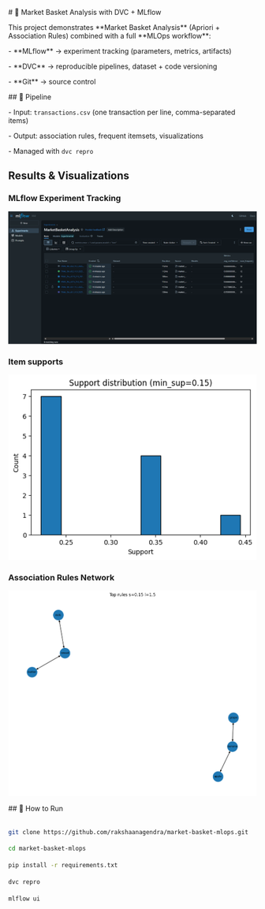 \# 🛒 Market Basket Analysis with DVC + MLflow



This project demonstrates \*\*Market Basket Analysis\*\* (Apriori + Association Rules) combined with a full \*\*MLOps workflow\*\*:



\- \*\*MLflow\*\* → experiment tracking (parameters, metrics, artifacts)

\- \*\*DVC\*\* → reproducible pipelines, dataset + code versioning

\- \*\*Git\*\* → source control



\## 🚀 Pipeline

\- Input: `transactions.csv` (one transaction per line, comma-separated items)

\- Output: association rules, frequent itemsets, visualizations

\- Managed with `dvc repro`


## Results & Visualizations

### MLflow Experiment Tracking
![MLflow Runs](assets/mlflow_runs.png)

### Item supports
![Item supports](assets/items_support.png)

### Association Rules Network
![Rules Network](assets/rules_network.png)




\## 🔧 How to Run

```bash

git clone https://github.com/rakshaanagendra/market-basket-mlops.git

cd market-basket-mlops

pip install -r requirements.txt

dvc repro

mlflow ui



